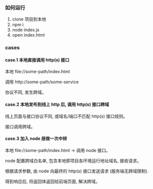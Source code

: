### 如何运行

1. clone 项目到本地
2. npm i
3. node index.js
4. open index.html

### cases

#### case.1 本地直接调用 http(s) 接口

本地 file://some-path/index.html

调用 http://some-path/some-service

协议不同, 发生跨域。

#### case.2 本地发布到线上 http 后, 调用 http(s) 接口跨域

线上页面与接口协议不同, 或域名/端口不匹配 http(s) 接口规则。

接口调用跨域。

#### case.3 加入 node 层做一次中转

本地 file://some-path/index.html -> 调用 node 接口。

node 配置跨域白名单, 包含本地即项目各环境运行地址域名, 接收请求。

根据请求参数, 由 node 向最终的 http(s) 接口发送请求 (服务端无跨域限制).

得到响应后, 将返回体返回给前端页面, 解决跨域。
